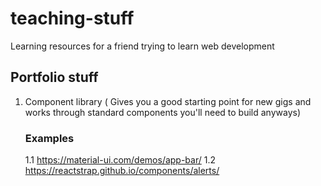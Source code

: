 # teaching-stuff
Learning resources for a friend trying to learn web development

## Portfolio stuff
1. Component library ( Gives you a good starting point for new gigs and works through standard components you'll need to build anyways)
    ### Examples
    1.1 https://material-ui.com/demos/app-bar/
    1.2 https://reactstrap.github.io/components/alerts/
